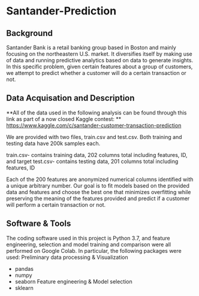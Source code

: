 # Santander-Prediction

## Background
Santander Bank is a retail banking group based in Boston and mainly focusing on the northeastern U.S. market. It diversifies itself by making use of data and running predictive analytics based on data to generate insights. In this specific problem, given certain features about a group of customers, we attempt to predict whether a customer will do a certain transaction or not.

## Data Acquisation and Description
**All of the data used in the following analysis can be found through this link as part of a now closed Kaggle contest: **
https://www.kaggle.com/c/santander-customer-transaction-prediction

We are provided with two files, train.csv and test.csv. Both training and testing data have 200k samples each. 

train.csv- contains training data, 202 columns total including features, ID, and target
test.csv- contains testing data, 201 columns total including features, ID

Each of the 200 features are anonymized numerical columns identified with a unique arbitrary number. Our goal is to fit models based on the provided data and features and choose the best one that minimizes overfitting while preserving the meaning of the features provided and predict if a customer will perform a certain transaction or not.

## Software & Tools
The coding software used in this project is Python 3.7, and feature engineering, selection and model training and comparison were all performed on Google Colab. In particular, the following packages were used:
Preliminary data processing & Visualization
- pandas
- numpy
- seaborn
Feature engineering & Model selection
- sklearn
